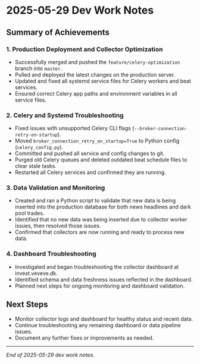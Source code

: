 # 2025-05-29 Dev Work Notes

## Summary of Achievements

### 1. Production Deployment and Collector Optimization
- Successfully merged and pushed the `feature/celery-optimization` branch into `master`.
- Pulled and deployed the latest changes on the production server.
- Updated and fixed all systemd service files for Celery workers and beat services.
- Ensured correct Celery app paths and environment variables in all service files.

### 2. Celery and Systemd Troubleshooting
- Fixed issues with unsupported Celery CLI flags (`--broker-connection-retry-on-startup`).
- Moved `broker_connection_retry_on_startup=True` to Python config (`celery_config.py`).
- Committed and pushed all service and config changes to git.
- Purged old Celery queues and deleted outdated beat schedule files to clear stale tasks.
- Restarted all Celery services and confirmed they are running.

### 3. Data Validation and Monitoring
- Created and ran a Python script to validate that new data is being inserted into the production database for both news headlines and dark pool trades.
- Identified that no new data was being inserted due to collector worker issues, then resolved those issues.
- Confirmed that collectors are now running and ready to process new data.

### 4. Dashboard Troubleshooting
- Investigated and began troubleshooting the collector dashboard at invest.veveve.dk.
- Identified schema and data freshness issues reflected in the dashboard.
- Planned next steps for ongoing monitoring and dashboard validation.

## Next Steps
- Monitor collector logs and dashboard for healthy status and recent data.
- Continue troubleshooting any remaining dashboard or data pipeline issues.
- Document any further fixes or improvements as needed.

---

*End of 2025-05-29 dev work notes.* 